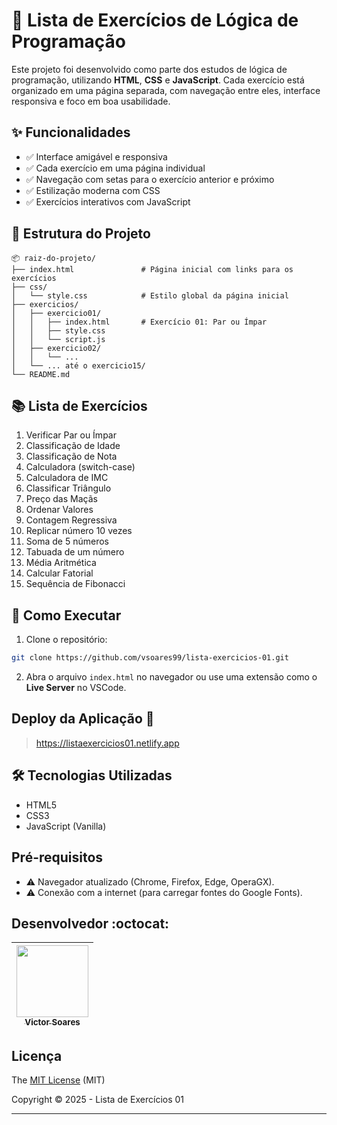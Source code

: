 
# 🧠 Lista de Exercícios de Lógica de Programação

Este projeto foi desenvolvido como parte dos estudos de lógica de programação, utilizando **HTML**, **CSS** e **JavaScript**. Cada exercício está organizado em uma página separada, com navegação entre eles, interface responsiva e foco em boa usabilidade.

## ✨ Funcionalidades

- ✅ Interface amigável e responsiva
- ✅ Cada exercício em uma página individual
- ✅ Navegação com setas para o exercício anterior e próximo
- ✅ Estilização moderna com CSS
- ✅ Exercícios interativos com JavaScript

## 📁 Estrutura do Projeto

```
📦 raiz-do-projeto/
├── index.html               # Página inicial com links para os exercícios
├── css/
│   └── style.css            # Estilo global da página inicial
├── exercicios/
│   ├── exercicio01/
│   │   ├── index.html       # Exercício 01: Par ou Ímpar
│   │   ├── style.css
│   │   └── script.js
│   ├── exercicio02/
│   │   └── ...
│   └── ... até o exercicio15/
└── README.md
```

## 📚 Lista de Exercícios

1. Verificar Par ou Ímpar  
2. Classificação de Idade  
3. Classificação de Nota  
4. Calculadora (switch-case)  
5. Calculadora de IMC  
6. Classificar Triângulo  
7. Preço das Maçãs  
8. Ordenar Valores  
9. Contagem Regressiva  
10. Replicar número 10 vezes  
11. Soma de 5 números  
12. Tabuada de um número  
13. Média Aritmética  
14. Calcular Fatorial  
15. Sequência de Fibonacci  

## 🚀 Como Executar

1. Clone o repositório:

```bash
git clone https://github.com/vsoares99/lista-exercicios-01.git
```

2. Abra o arquivo `index.html` no navegador ou use uma extensão como o **Live Server** no VSCode.

## Deploy da Aplicação :dash:

> https://listaexercicios01.netlify.app

## 🛠 Tecnologias Utilizadas

- HTML5
- CSS3
- JavaScript (Vanilla)

## Pré-requisitos

- :warning: Navegador atualizado (Chrome, Firefox, Edge, OperaGX).
- :warning:  Conexão com a internet (para carregar fontes do Google Fonts).

## Desenvolvedor :octocat:

| [<img src="https://avatars.githubusercontent.com/u/100941005?v=4" width=115><br><sub>Victor Soares</sub>](https://github.com/vsoares99) |
| :---: |

## Licença 

The [MIT License]() (MIT)

Copyright :copyright: 2025 - Lista de Exercícios 01

---
